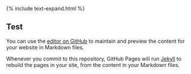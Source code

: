{% include text-expand.html %}
## Test

You can use the [editor on GitHub](https://github.com/gabrieltetar/website/edit/gh-pages/index.md) to maintain and preview the content for your website in Markdown files.

Whenever you commit to this repository, GitHub Pages will run [Jekyll](https://jekyllrb.com/) to rebuild the pages in your site, from the content in your Markdown files.


<a id="togglemenu" onclick="document.body.classList.toggle('menuopen');">Menu<span><span></span><span></span><span></span></span></a>

<style>
@keyframes span1 {
    0%   { top: 0%; transform-origin: 50% 50%;}
    50%  { top: 50%; transform: rotate(0deg) translateY(-50%);}
    100% { top: 50%; transform: rotate(45deg) translateY(-50%);}
}
@keyframes span2 {
    0%   {opacity: 1;}
    45%  {opacity: 1;}
    65%  {opacity: 0;}
    100% {opacity: 0;}
}
@keyframes span3 {
    0%   { bottom: 0%; transform-origin: 50% 50%;}
    45%  { bottom: 50%; transform: rotate(0deg) translateY(50%);}
    100% { bottom: 50%; transform: rotate(-45deg) translateY(50%);}
}

#togglemenu {display: none;}
@media only screen and (max-width: 55rem) {
    #menu {display: none;}
    #togglemenu {display: block; cursor: pointer;}
}
#togglemenu > span {display: inline-block; margin-left: 0.4rem; width: 1.1rem; height: 0.75rem; position: relative; vertical-align: middle; position: relative; bottom: 1px;}
#togglemenu > span > span {display: block; position: absolute; width: 100%; height: 2px; background: #999;}
#togglemenu > span > span:nth-child(1) {top: 0; transform-origin: 50% 0%;}
#togglemenu > span > span:nth-child(2) {top: 50%; margin-top: -1px;}
#togglemenu > span > span:nth-child(3) {bottom: 0; transform-origin: 50% 100%;}

.menuopen #togglemenu > span > span:nth-child(1) {
    animation: span1 0.25s;
    animation-iteration-count: 1;
    animation-fill-mode: forwards;
}
.menuopen #togglemenu > span > span:nth-child(2) {
    animation: span2 0.25s;
    animation-iteration-count: 1;
    animation-fill-mode: forwards;  
}
.menuopen #togglemenu > span > span:nth-child(3) {
    animation: span3 0.25s;
    animation-iteration-count: 1;
    animation-fill-mode: forwards; 
}
</style>
